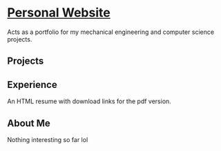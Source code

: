 # [Personal Website](https://xiifulminata.github.io/Personal-Website-v2/) 

Acts as a portfolio for my mechanical engineering and computer science projects.

## Projects

## Experience

An HTML resume with download links for the pdf version.

## About Me

Nothing interesting so far lol

